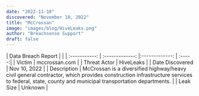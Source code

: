```yaml
---
date: "2022-11-10"
discovered: "November 10, 2022"
title: "McCrossan"
image: "images/blog/HiveLeaks.png"
author: "Breachsense Support"
draft: false
---
```


| Data Breach Report           |              | 
| :-----------: | :-------------:     |:-------------:    | :-----:|
| Victim      | mccrossan.com      | 
| Threat Actor      | HiveLeaks      | 
| Date Discovered      | Nov 10, 2022      | 
| Description      | McCrossan is a diversified highway/heavy civil general contractor, which provides construction infrastructure services to federal, state, county and municipal transportation departments.      | 
| Leak Size      | Unknown      | 

